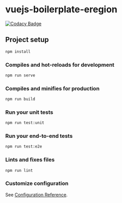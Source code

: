 
# vuejs-boilerplate-eregion

[![Codacy Badge](https://api.codacy.com/project/badge/Grade/46c73ccf9f384401b673230b0cf4da3e)](https://www.codacy.com/manual/jonathan-ciandt/vuejs-boilerplate-eregion?utm_source=github.com&amp;utm_medium=referral&amp;utm_content=jonathan-ciandt/vuejs-boilerplate-eregion&amp;utm_campaign=Badge_Grade)

## Project setup

```bash
npm install
```

### Compiles and hot-reloads for development

```bash
npm run serve
```

### Compiles and minifies for production

```bash
npm run build
```

### Run your unit tests

```bash
npm run test:unit
```

### Run your end-to-end tests

```bash
npm run test:e2e
```

### Lints and fixes files

```bash
npm run lint
```

### Customize configuration

See [Configuration Reference](https://cli.vuejs.org/config/).
